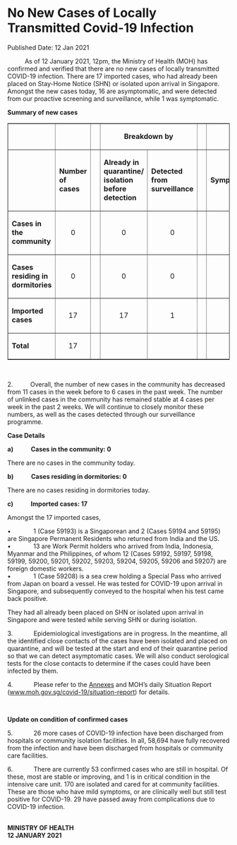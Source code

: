 <html>
    <meta http-equiv="Content-Type" content="text/html; charset=utf-8"/>
    <meta charset="utf-8"/>
    <title>No New Cases of Locally Transmitted Covid-19 Infection</title>
    <body><h1>No New Cases of Locally Transmitted Covid-19 Infection</h1>
    <p>Published Date: 12 Jan 2021</p> <p>&nbsp;&nbsp;&nbsp;&nbsp;&nbsp;&nbsp;&nbsp;&nbsp;&nbsp; As of 12 January 2021, 12pm, the Ministry of Health (MOH) has confirmed and verified that there are no new cases of locally transmitted COVID-19 infection. There are 17 imported cases, who had already been placed on Stay-Home Notice (SHN) or isolated upon arrival in Singapore. Amongst the new cases today, 16 are asymptomatic, and were detected from our proactive screening and surveillance, while 1 was symptomatic.&nbsp; </p><p><strong>Summary of new cases</strong></p> <table width="605" border="1" cellspacing="0" cellpadding="0"> <tbody><tr> <td width="129"> <p align="right">&nbsp;</p> </td> <td width="60"> <p>&nbsp;</p> </td> <td width="16" valign="top"> <p>&nbsp;</p> </td> <td width="192" colspan="2"> <p align="center"><strong>Breakdown by</strong></p> </td> <td width="16" valign="top"> <p>&nbsp;</p> </td> <td width="192" colspan="2"> <p align="center"><strong>Breakdown by</strong></p> </td> </tr> <tr> <td width="129"> <p align="right">&nbsp;</p> </td> <td width="60"> <p><strong>Number of cases</strong></p> </td> <td width="16" valign="top"> <p>&nbsp;</p> </td> <td width="96"> <p><strong>Already in quarantine/ isolation before detection</strong></p> </td> <td width="96"> <p><strong>Detected from surveillance</strong></p> </td> <td width="16" valign="top"> <p>&nbsp;</p> </td> <td width="96"> <p><strong>Symptomatic</strong></p> </td> <td width="96"> <p><strong>Asymptomatic</strong></p> </td> </tr> <tr> <td width="129"> <p><strong>Cases in the community</strong></p> </td> <td width="60"> <p align="center">0</p> </td> <td width="16" valign="top"> <p align="center">&nbsp;</p> </td> <td width="96"> <p align="center">0</p> </td> <td width="96"> <p align="center">0</p> </td> <td width="16" valign="top"> <p align="center">&nbsp;</p> </td> <td width="96"> <p align="center">0</p> </td> <td width="96"> <p align="center">0</p> </td> </tr> <tr> <td width="129"> <p><strong>Cases residing in dormitories</strong></p> </td> <td width="60"> <p align="center">0</p> </td> <td width="16" valign="top"> <p align="center">&nbsp;</p> </td> <td width="96"> <p align="center">0</p> </td> <td width="96"> <p align="center">0</p> </td> <td width="16" valign="top"> <p align="center">&nbsp;</p> </td> <td width="96"> <p align="center">0</p> </td> <td width="96"> <p align="center">0</p> </td> </tr> <tr> <td width="129"> <p><strong>Imported cases</strong></p> </td> <td width="60"> <p align="center">17</p> </td> <td width="16" valign="top"> <p align="center">&nbsp;</p> </td> <td width="96"> <p align="center">17</p> </td> <td width="96"> <p align="center">1</p> </td> <td width="16" valign="top"> <p align="center">&nbsp;</p> </td> <td width="96"> <p align="center">1</p> </td> <td width="96"> <p align="center">16</p> </td> </tr> <tr> <td width="129"> <p><strong>Total</strong></p> </td> <td width="60"> <p align="center">17</p> </td> <td width="16" valign="top"> <p align="center">&nbsp;</p> </td> <td width="96"> <p align="center">&nbsp;</p> </td> <td width="96"> <p align="center">&nbsp;</p> </td> <td width="16" valign="top"> <p align="center">&nbsp;</p> </td> <td width="96"> <p align="center">&nbsp;</p> </td> <td width="96"> <p align="center">&nbsp;</p> </td> </tr> </tbody></table> <p>&nbsp;</p> <p>2.&nbsp; &nbsp; &nbsp; &nbsp; &nbsp; Overall, the number of new cases in the community has decreased from 11 cases in the week before to 6 cases in the past week. The number of unlinked cases in the community has remained stable at 4 cases per week in the past 2 weeks. We will continue to closely monitor these numbers, as well as the cases detected through our surveillance programme.</p><p><strong>Case Details</strong></p><p><strong>a)&nbsp;&nbsp;&nbsp;&nbsp;&nbsp;&nbsp;&nbsp;&nbsp;&nbsp;&nbsp;&nbsp; Cases in the community: 0</strong></p><p>There are no cases in the community today. </p><p><strong></strong><strong>b)&nbsp;&nbsp;&nbsp;&nbsp;&nbsp;&nbsp;&nbsp;&nbsp;&nbsp;&nbsp;&nbsp; Cases residing in dormitories: 0</strong></p><p>There are no cases residing in dormitories today. </p><p><strong>c)&nbsp;&nbsp;&nbsp;&nbsp;&nbsp;&nbsp;&nbsp;&nbsp;&nbsp;&nbsp;&nbsp; Imported cases: 17</strong></p><p>Amongst the 17 imported cases, </p><p>•&nbsp;&nbsp;&nbsp;&nbsp;&nbsp;&nbsp;&nbsp;&nbsp;&nbsp;&nbsp;&nbsp;&nbsp; 1 (Case 59193) is a Singaporean and 2 (Cases 59194 and 59195) are Singapore Permanent Residents who returned from India and the US.<br>•&nbsp;&nbsp;&nbsp;&nbsp;&nbsp;&nbsp;&nbsp;&nbsp;&nbsp;&nbsp;&nbsp;&nbsp; 13 are Work Permit holders who arrived from India, Indonesia, Myanmar and the Philippines, of whom 12 (Cases 59192, 59197, 59198, 59199, 59200, 59201, 59202, 59203, 59204, 59205, 59206 and 59207) are foreign domestic workers.<br>•&nbsp;&nbsp;&nbsp;&nbsp;&nbsp;&nbsp;&nbsp;&nbsp;&nbsp;&nbsp;&nbsp;&nbsp; 1 (Case 59208) is a sea crew holding a Special Pass who arrived from Japan on board a vessel. He was tested for COVID-19 upon arrival in Singapore, and subsequently conveyed to the hospital when his test came back positive.</p><p>They had all already been placed on SHN or isolated upon arrival in Singapore and were tested while serving SHN or during isolation. </p><p>3.&nbsp;&nbsp;&nbsp;&nbsp;&nbsp;&nbsp;&nbsp;&nbsp;&nbsp;&nbsp;&nbsp; Epidemiological investigations are in progress. In the meantime, all the identified close contacts of the cases have been isolated and placed on quarantine, and will be tested at the start and end of their quarantine period so that we can detect asymptomatic cases. We will also conduct serological tests for the close contacts to determine if the cases could have been infected by them.</p><p>4.&nbsp;&nbsp;&nbsp;&nbsp;&nbsp;&nbsp;&nbsp;&nbsp;&nbsp;&nbsp;&nbsp; Please refer to the <a title="Annexes" href="/docs/librariesprovider5/pressroom/press-releases/annex-12-jan.pdf?sfvrsn=80af04e4_2">Annexes</a>&nbsp;and MOH’s daily Situation Report (<a title="" href="http://www.moh.gov.sg/covid-19/situation-report" target="_blank" data-saferedirecturl="https://www.google.com/url?q=http://www.moh.gov.sg/covid-19/situation-report&amp;source=gmail&amp;ust=1610550224805000&amp;usg=AFQjCNHzw1G7k2sbIsIjzG9bGqOqAeJFVQ">www.moh.gov.sg/covid-19/<wbr>situation-report</a>) for details. </p><p><strong>&nbsp;</strong></p><p><strong>Update on condition of confirmed cases</strong></p><p>5.&nbsp;&nbsp;&nbsp;&nbsp;&nbsp;&nbsp;&nbsp;&nbsp;&nbsp;&nbsp;&nbsp; 26 more cases of COVID-19 infection have been discharged from hospitals or community isolation facilities. In all, 58,694 have fully recovered from the infection and have been discharged from hospitals or community care facilities. </p><p>6.&nbsp;&nbsp;&nbsp;&nbsp;&nbsp;&nbsp;&nbsp;&nbsp;&nbsp;&nbsp;&nbsp; There are currently 53 confirmed cases who are still in hospital. Of these, most are stable or improving, and 1 is in critical condition in the intensive care unit. 170 are isolated and cared for at community facilities. These are those who have mild symptoms, or are clinically well but still test positive for COVID-19. 29 have passed away from complications due to COVID-19 infection. </p><p><br><strong>MINISTRY OF HEALTH<br>12 JANUARY 2021</strong></p></body>
</html>
